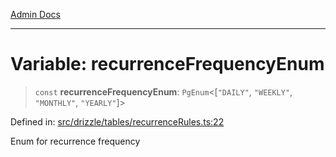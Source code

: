 [Admin Docs](/)

***

# Variable: recurrenceFrequencyEnum

> `const` **recurrenceFrequencyEnum**: `PgEnum`\<\[`"DAILY"`, `"WEEKLY"`, `"MONTHLY"`, `"YEARLY"`\]\>

Defined in: [src/drizzle/tables/recurrenceRules.ts:22](https://github.com/Sourya07/talawa-api/blob/61a1911602b2f0aac7635e08ae2918f4f768e8ff/src/drizzle/tables/recurrenceRules.ts#L22)

Enum for recurrence frequency
